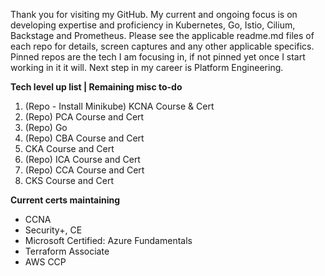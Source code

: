 Thank you for visiting my GitHub. My current and ongoing focus is on developing expertise and proficiency in Kubernetes, Go, Istio, Cilium, Backstage and Prometheus. Please see the applicable readme.md files of each repo for details, screen captures and any other applicable specifics. Pinned repos are the tech I am focusing in, if not pinned yet once I start working in it it will. Next step in my career is Platform Engineering. 

**Tech level up list | Remaining misc to-do**
1. (Repo - Install Minikube) KCNA Course & Cert 
2. (Repo) PCA Course and Cert 
3. (Repo) Go 
4. (Repo) CBA Course and Cert 
5. CKA Course and Cert 
6. (Repo) ICA Course and Cert 
7. (Repo) CCA Course and Cert 
8. CKS Course and Cert 

**Current certs maintaining**
- CCNA 
- Security+, CE 
- Microsoft Certified: Azure Fundamentals 
- Terraform Associate 
- AWS CCP 
